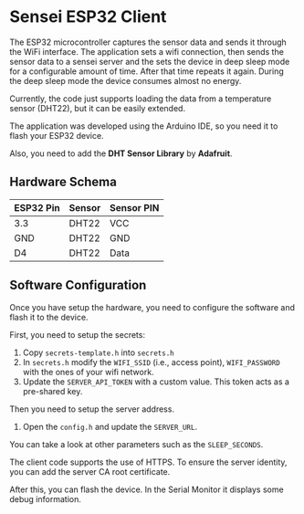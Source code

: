 # Sensei ESP32 Client

The ESP32 microcontroller captures the sensor data and sends it through the WiFi interface.
The application sets a wifi connection, then sends the sensor data to a sensei server and the sets the device in deep sleep mode for a configurable amount of time. After that time repeats it again. During the deep sleep mode the device consumes almost no energy.

Currently, the code just supports loading the data from a temperature sensor (DHT22), but it can be easily extended.

The application was developed using the Arduino IDE, so you need it to flash your ESP32 device.

Also, you need to add the **DHT Sensor Library** by **Adafruit**. 


## Hardware Schema

| ESP32 Pin | Sensor | Sensor PIN       |
|-----------|--------|------------------|
| 3.3       |  DHT22 | VCC              |
| GND       | DHT22 | GND               |
| D4        | DHT22 | Data              |  



## Software Configuration

Once you have setup the hardware, you need to configure the software and flash it to the device.

First, you need to setup the secrets:

1. Copy `secrets-template.h` into `secrets.h`
2. In `secrets.h` modify the `WIFI_SSID` (i.e., access point), `WIFI_PASSWORD` with the ones of your wifi network.
3. Update the `SERVER_API_TOKEN` with a custom value. This token acts as a pre-shared key. 

Then you need to setup the server address.

1. Open the `config.h` and update the `SERVER_URL`.

You can take a look at other parameters such as the `SLEEP_SECONDS`.

The client code supports the use of HTTPS. To ensure the server identity, you can add the server CA root certificate.

After this, you can flash the device. In the Serial Monitor it displays some debug information.

